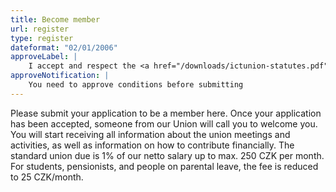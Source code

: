 ```yaml
---
title: Become member
url: register
type: register
dateformat: "02/01/2006"
approveLabel: |
    I accept and respect the <a href="/downloads/ictunion-statutes.pdf" target="_blank">statutes</a> of the Trade Union of ICT Workers.
approveNotification: |
    You need to approve conditions before submitting
---
```

Please submit your application to be a member here. Once your application has been accepted, someone from our Union will call you to welcome you. You will start receiving all information about the union meetings and activities, as well as information on how to contribute financially. The standard union due is 1% of our netto salary up to max. 250 CZK per month. For students, pensionists, and people on parental leave, the fee is reduced to 25 CZK/month.
